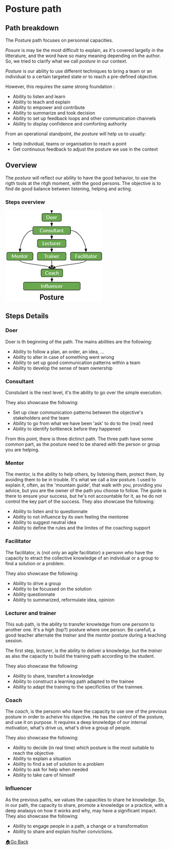 # Posture path

## Path breakdown

The Posture path focuses on personnal capacities.

_Posure_ is may be the most difficult to explain, as it's covered largelly in the litterature, and the word have so many meaning depending on the author. So, we tried to clarify what we call _posture_ in our context.

_Posture_ is our ability to use different techniques to bring a team or an individual to a certain targeted state or to reach a pre-defined objective.

However, this requires the same strong foundation :
- Ability to listen and learn
- Ability to teach and explain
- Ability to empower and contribute
- Ability to summarize and took decision
- Ability to set up feedback loops and other communication channels
- Ability to display confidence and comforting authority

From an operational standpoint, _the posture_ will help us to usually:
- help individual, teams or organisation to reach a point
- Get continuous feedback to adjust the posture we use in the context

## Overview

The _posture_ will reflect our ability to have the good behavior, to use the rigth tools at the ritgh moment, with the good persons.  The objective is to find de good balance between listening, helping and acting.

### Steps overview

![Practices and Domains steps overviews](../images/steps-posture.png)

## Steps Details

### Doer

Doer is th beginning of the path.
The mains abilities are the following:
- Ability to follow a plan, an order, an idea, ...
- Ability to alter in case of something went wrong
- Ability to set up good communication patterns within a team
- Ability to develop the sense of team ownership


### Consultant

Constulant is the next level, it's the ability to go over the simple execution.

They also showcase the following:
- Set up clear communication patterns between the objective's stakeholders and the team
- Ability to go from what we have been 'ask' to do to the (real) need
- Ability to identify bottleneck before they happened


From this point, there is three dictinct path. The three path have some common part, as the posture need to be shared with the person or group you are helping.

### Mentor

The mentor, is the ability to help others, by listening them, protect them, by avoiding them to be in trouble.
It's what we call a _low_ posture.
I used to explain it, often, as the 'mountain guide', that walk with you, providing you advice, but you are the owner of the path you choose to follow.
The guide is there to ensure your success, but he's not accountable for it, as he do not control the key part of the success.
They also showcase the following:
- Ability to listen and to questionnate
- Ability to not influence by its own feeling the mentoree
- Ability to suggest neutral idea
- Ability to define the rules and the limites of the coaching support

### Facilitator

The facilitator, is (not only an agile facilitator) a personn who have the capacity to etract the collective knowledge of an individual or a group to find a solution or a problem.

They also showcase the following:
- Ability to drive a group
- Ability to be focussed on the solution
- Ability questionnate
- Ability to summarized, reformulate idea, opinion


### Lecturer and trainer

This sub path, is the ability to transfer knowledge from one personn to another one. It's a _high_ (top?) posture where one person.
Be carefull, a good teacher alternate the _trainer_ and the _mentor_ posture during a teaching session.

The first step, _lecturer_, is the ability to deliver a knowledge, but the _trainer_ as also the capacity to build the training path according to the student.

They also showcase the following:
- Ability to share, transfert a knowledge
- Ability to construct a learning path adapted to the trainee
- Ability to adapt the training to the specificities of the trainnee.


### Coach

The _coach_, is the personn who have the capacity to use one of the previous posture in order to acheive his objective.
He has the control of the posture, and use it on purpose. It requires a deep knowledge of our internal motivation, what's drive us, what's drive a group of people.

They also showcase the following:
- Ability to decide (in real time) which posture is the most suitable to reach the objective
- Ability to explain a situation
- Ability to find a set of solution to a problem
- Ability to ask for help when needed
- Ability to take care of himself


### Influencer

As the previous paths, we values the capacities to share he knowledge. So, in our path, the capacity to share, promote a knowledge or  a practice, with a deep analasys on how it works and why, may have a significant impact.
They also showcase the following:
- Ability to engage people in a path, a change or a transformation
- Ability to share and explain his/her convictions.


[🏠Go Back](../README.md)